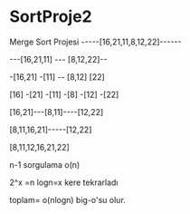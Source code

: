 # SortProje2

Merge Sort Projesi
-----[16,21,11,8,12,22]------

---[16,21,11] --- [8,12,22]--

-[16,21] -[11] -- [8,12] [22]

[16] -[21] -[11] -[8] -[12] -[22]

[16,21]---[8,11]----[12,22]

[8,11,16,21]-----[12,22]

[8,11,12,16,21,22]

n-1 sorgulama o(n)

2^x =n logn=x kere tekrarladı

toplam= o(nlogn) big-o'su olur.
